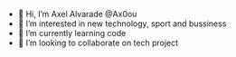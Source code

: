 - 👋 Hi, I’m Axel Alvarade @Ax0ou
- 👀 I’m interested in new technology, sport and bussiness
- 🌱 I’m currently learning code
- 💞️ I’m looking to collaborate on tech project
